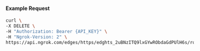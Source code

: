 <!-- Code generated for API Clients. DO NOT EDIT. -->

#### Example Request

```bash
curl \
-X DELETE \
-H "Authorization: Bearer {API_KEY}" \
-H "Ngrok-Version: 2" \
https://api.ngrok.com/edges/https/edghts_2uBNzITQ9lxGYwRObdaGdPUlH6s/routes/edghtsrt_2uBNzNvmno9R49saehiIXQ6RdT2/websocket_tcp_converter
```
